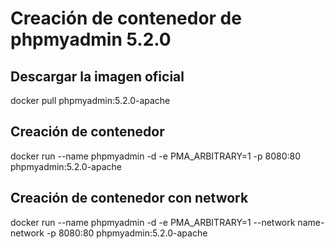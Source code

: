 # Creación de contenedor de phpmyadmin 5.2.0
## Descargar la imagen oficial

docker pull phpmyadmin:5.2.0-apache

## Creación de contenedor

docker run --name phpmyadmin -d -e PMA_ARBITRARY=1 -p 8080:80 phpmyadmin:5.2.0-apache

## Creación de contenedor con network

docker run --name phpmyadmin -d -e PMA_ARBITRARY=1 --network name-network -p 8080:80 phpmyadmin:5.2.0-apache